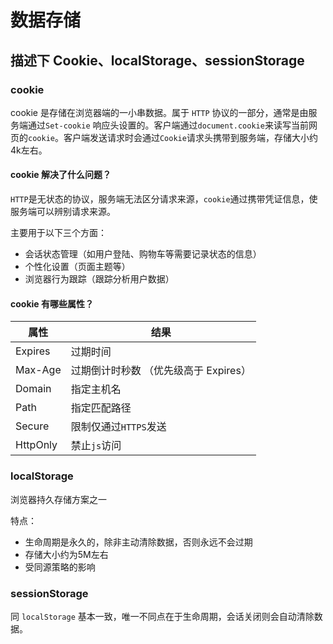 # 数据存储

## 描述下 Cookie、localStorage、sessionStorage

### cookie
cookie 是存储在浏览器端的一小串数据。属于 `HTTP` 协议的一部分，通常是由服务端通过`Set-cookie` 响应头设置的。客户端通过`document.cookie`来读写当前网页的`cookie`。客户端发送请求时会通过`Cookie`请求头携带到服务端，存储大小约4k左右。

#### cookie 解决了什么问题？
`HTTP`是无状态的协议，服务端无法区分请求来源，`cookie`通过携带凭证信息，使服务端可以辨别请求来源。

主要用于以下三个方面：
  - 会话状态管理（如用户登陆、购物车等需要记录状态的信息）
  - 个性化设置（页面主题等）
  - 浏览器行为跟踪（跟踪分析用户数据）

#### cookie 有哪些属性？
| 属性     | 结果                                  |
| -------- | ------------------------------------- |
| Expires  | 过期时间                              |
| Max-Age  | 过期倒计时秒数 （优先级高于 Expires） |
| Domain   | 指定主机名                            |
| Path     | 指定匹配路径                          |
| Secure   | 限制仅通过`HTTPS`发送                 |
| HttpOnly | 禁止`js`访问                          |

### localStorage
浏览器持久存储方案之一

特点：
  - 生命周期是永久的，除非主动清除数据，否则永远不会过期
  - 存储大小约为5M左右
  - 受同源策略的影响

### sessionStorage
同 `localStorage` 基本一致，唯一不同点在于生命周期，会话关闭则会自动清除数据。